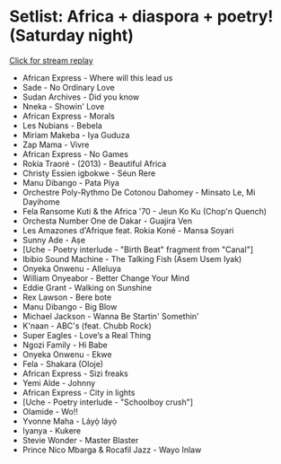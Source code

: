 # Setlist: Africa + diaspora + poetry! (Saturday night)

[Click for stream replay](https://www.reddit.com/rpan/r/RedditSets/msjhdc)

 * African Express - Where will this lead us
 * Sade - No Ordinary Love
 * Sudan Archives - Did you know
 * Nneka - Showin' Love
 * African Express - Morals
 * Les Nubians - Bebela
 * Miriam Makeba - Iya Guduza
 * Zap Mama - Vivre
 * African Express - No Games
 * Rokia Traoré - (2013) - Beautiful Africa
 * Christy Essien igbokwe - Séun Rere
 * Manu Dibango - Pata Piya
 * Orchestre Poly-Rythmo De Cotonou Dahomey - Minsato Le, Mi Dayihome
 * Fela Ransome Kuti & the Africa '70 - Jeun Ko Ku (Chop'n Quench)
 * Orchesta Number One de Dakar - Guajira Ven
 * Les Amazones d'Afrique feat. Rokia Koné - Mansa Soyari
 * Sunny Ade - Aṣe
 * [Uche - Poetry interlude - "Birth Beat" fragment from "Canal"]
 * Ibibio Sound Machine - The Talking Fish (Asem Usem Iyak)
 * Onyeka Onwenu - Alleluya
 * William Onyeabor - Better Change Your Mind
 * Eddie Grant - Walking on Sunshine
 * Rex Lawson - Bere bote
 * Manu Dibango - Big Blow
 * Michael Jackson - Wanna Be Startin' Somethin'
 * K'naan - ABC's (feat. Chubb Rock)
 * Super Eagles - Love’s a Real Thing
 * Ngozi Family - Hi Babe
 * Onyeka Onwenu - Ekwe
 * Fela - Shakara (Oloje)
 * African Express - Sizi freaks
 * Yemi Alde - Johnny
 * African Express - City in lights
 * [Uche - Poetry interlude - "Schoolboy crush"]
 * Olamide - Wo!!
 * Yvonne Maha - Láyọ̀ láyọ̀
 * Iyanya - Kukere
 * Stevie Wonder - Master Blaster
 * Prince Nico Mbarga & Rocafil Jazz - Wayo Inlaw
